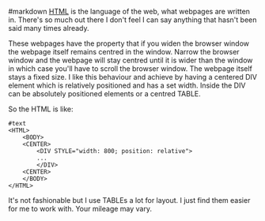 #markdown
[HTML](https://www.w3schools.com/html/default.asp) is the language of the web, what webpages are
written in.  There's so much out there I don't feel I can say
anything that hasn't been said many times already.

These webpages have the property that if you widen the browser
window the webpage itself remains centred in the window.  Narrow
the browser window and the webpage will stay centred until it is
wider than the window in which case you'll have to scroll
the browser window.  The webpage itself stays a fixed size.  I
like this behaviour and achieve by having a centered DIV element which
is relatively positioned and has a set width.  Inside the DIV
can be absolutely positioned elements or a centred TABLE.

So the HTML is like:

~~~
#text
<HTML>
    <BODY>
	<CENTER>
	    <DIV STYLE="width: 800; position: relative">
		...
	    </DIV>
	<CENTER>
    </BODY>
</HTML>

~~~
It's not fashionable but I use TABLEs a lot for layout.
I just find them easier for me to work with.  Your
mileage may vary.
